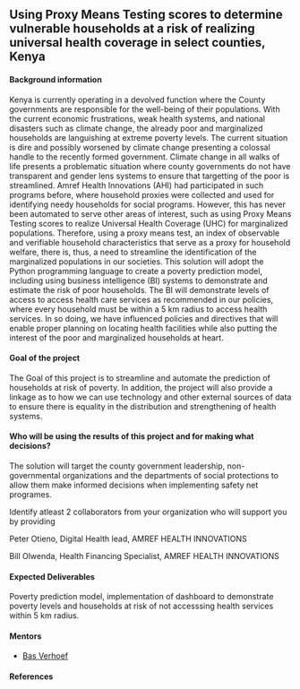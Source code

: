 ## Using Proxy Means Testing scores to determine vulnerable households at a risk of realizing universal health coverage in select counties, Kenya

#### Background information
Kenya is currently operating in a devolved function where the County governments are responsible for the well-being of their populations. With the current economic frustrations, weak health systems, and national disasters such as climate change, the already poor and marginalized households are languishing at extreme poverty levels. The current situation is dire and possibly worsened by climate change presenting a colossal handle to the recently formed government. Climate change in all walks of life presents a problematic situation where county governments do not have transparent and gender lens systems to ensure that targetting of the poor is streamlined. Amref Health Innovations (AHI) had participated in such programs before, where household proxies were collected and used for identifying needy households for social programs. However, this has never been automated to serve other areas of interest, such as using Proxy Means Testing scores to realize Universal Health Coverage (UHC) for marginalized populations. Therefore, using a proxy means test, an index of observable and verifiable household characteristics that serve as a proxy for household welfare, there is, thus, a need to streamline the identification of the marginalized populations in our societies. This solution will adopt the Python programming language to create a poverty prediction model, including using business intelligence (BI) systems to demonstrate and estimate the risk of poor households. The BI will demonstrate levels of access to access health care services as recommended in our policies, where every household must be within a 5 km radius to access health services. In so doing, we have influenced policies and directives that will enable proper planning on locating health facilities while also putting the interest of the poor and marginalized households at heart. 

#### Goal of the project
The Goal of this project is to streamline and automate the prediction of households at risk of poverty. In addition, the project will also provide a linkage as to how we can use technology and other external sources of data to ensure there is equality in the distribution and strengthening of health systems. 

#### Who will be using the results of this project and for making what decisions?
The solution will target the county government leadership, non-governmental organizations and the departments of social protections to allow them make informed decisions when implementing safety net programes. 

Identify atleast 2 collaborators from your organization who will support you by providing

Peter Otieno, Digital Health lead, AMREF HEALTH INNOVATIONS

Bill Olwenda, Health Financing Specialist, AMREF HEALTH INNOVATIONS

#### Expected Deliverables
Poverty prediction model, implementation of dashboard to demonstrate poverty levels and households at risk of not accesssing health services within 5 km radius.

#### Mentors 
- [Bas Verhoef](https://www.linkedin.com/in/bverhoef/)

#### References

